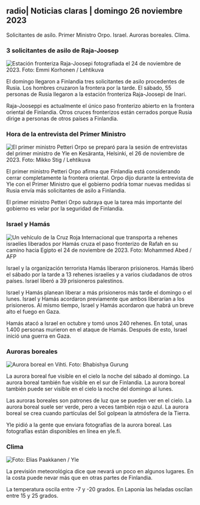 radio\| Noticias claras \| domingo 26 noviembre 2023
---------------------------------------

Solicitantes de asilo. Primer Ministro Orpo. Israel. Auroras boreales. Clima.

### 3 solicitantes de asilo de Raja-Joosep

![Estación fronteriza Raja-Joosepi fotografiada el 24 de noviembre de 2023. Foto: Emmi Korhonen / Lehtikuva](https://images.cdn.yle.fi/image/upload/c_crop,h_2880,w_5120,x_0,y_424/ar_1.7777777777777777,c_fill,g_faces,h_675,w_1200/dpr_1.0/q_auto:eco/f_auto/fl_lossy/v1700842179/39-120631365609f1502057)

El domingo llegaron a Finlandia tres solicitantes de asilo procedentes de Rusia. Los hombres cruzaron la frontera por la tarde. El sábado, 55 personas de Rusia llegaron a la estación fronteriza Raja-Joosepi de Inari.

Raja-Jooseppi es actualmente el único paso fronterizo abierto en la frontera oriental de Finlandia. Otros cruces fronterizos están cerrados porque Rusia dirige a personas de otros países a Finlandia.

### Hora de la entrevista del Primer Ministro

![El primer ministro Petteri Orpo se preparó para la sesión de entrevistas del primer ministro de Yle en Kesäranta, Helsinki, el 26 de noviembre de 2023. Foto: Mikko Stig / Lehtikuva](https://images.cdn.yle.fi/image/upload/c_crop,h_2772,w_4928,x_0,y_207/ar_1.7777777777777777,c_fill,g_faces,h_675,w_1200/dpr_1.0/q_auto:eco/f_auto/fl_lossy/v1701000739/39-1206810656335ccb8329)

El primer ministro Petteri Orpo afirma que Finlandia está considerando cerrar completamente la frontera oriental. Orpo dijo durante la entrevista de Yle con el Primer Ministro que el gobierno podría tomar nuevas medidas si Rusia envía más solicitantes de asilo a Finlandia.

El primer ministro Petteri Orpo subraya que la tarea más importante del gobierno es velar por la seguridad de Finlandia.

### Israel y Hamás

![Un vehículo de la Cruz Roja Internacional que transporta a rehenes israelíes liberados por Hamás cruza el paso fronterizo de Rafah en su camino hacia Egipto el 24 de noviembre de 2023. Foto: Mohammed Abed / AFP](https://images.cdn.yle.fi/image/upload/c_crop,h_2079,w_3696,x_0,y_366/ar_1.7777777777777777,c_fill,g_faces,h_675,w_1200/dpr_1.0/q_auto:eco/f_auto/fl_lossy/v1700849015/39-12064636560e4e1a0ebe)

Israel y la organización terrorista Hamás liberaron prisioneros. Hamás liberó el sábado por la tarde a 13 rehenes israelíes y a varios ciudadanos de otros países. Israel liberó a 39 prisioneros palestinos.

Israel y Hamás planean liberar a más prisioneros más tarde el domingo o el lunes. Israel y Hamás acordaron previamente que ambos liberarían a los prisioneros. Al mismo tiempo, Israel y Hamás acordaron que habrá un breve alto el fuego en Gaza.

Hamás atacó a Israel en octubre y tomó unos 240 rehenes. En total, unas 1.400 personas murieron en el ataque de Hamás. Después de esto, Israel inició una guerra en Gaza.

### Auroras boreales

![Aurora boreal en Vihti. Foto: Bhabishya Gurung](https://images.cdn.yle.fi/image/upload/c_crop,h_360,w_640,x_0,y_443/ar_1.777777777777777,c_fill,g_faces,h_675,w_1200/dpr_1.0/q_auto:eco/f_auto/fl_lossy/v1700996219/39-120676065630ab4cbda3)

La aurora boreal fue visible en el cielo la noche del sábado al domingo. La aurora boreal también fue visible en el sur de Finlandia. La aurora boreal también puede ser visible en el cielo la noche del domingo al lunes.

Las auroras boreales son patrones de luz que se pueden ver en el cielo. La aurora boreal suele ser verde, pero a veces también roja o azul. La aurora boreal se crea cuando partículas del Sol golpean la atmósfera de la Tierra.

Yle pidió a la gente que enviara fotografías de la aurora boreal. Las fotografías están disponibles en línea en yle.fi.

### Clima

![ Foto: Elias Paakkanen / Yle](https://images.cdn.yle.fi/image/upload/c_crop,h_1080,w_1919,x_0,y_0/ar_1.7777777777777777,c_fill,g_faces,h_675,w_1200/dpr_1.0/q_auto:eco/f_auto/fl_lossy/v1701007097/39-120685165634edcb0ac7)

La previsión meteorológica dice que nevará un poco en algunos lugares. En la costa puede nevar más que en otras partes de Finlandia.

La temperatura oscila entre -7 y -20 grados. En Laponia las heladas oscilan entre 15 y 25 grados.